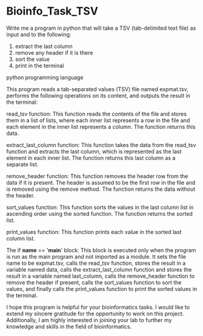 # Bioinfo_Task_TSV
Write me a program in python that will take a TSV (tab-delimited text file) as input and to the following: 
1. extract the last column
2. remove any header if it is there 
3. sort the value 
4. print in the terminal


python programming language

This program reads a tab-separated values (TSV) file named expmat.tsv, performs the following operations on its content, and outputs the result in the terminal:

read_tsv function: This function reads the contents of the file and stores them in a list of lists, where each inner list represents a row in the file and each element in the inner list represents a column. The function returns this data.

extract_last_column function: This function takes the data from the read_tsv function and extracts the last column, which is represented as the last element in each inner list. The function returns this last column as a separate list.

remove_header function: This function removes the header row from the data if it is present. The header is assumed to be the first row in the file and is removed using the remove method. The function returns the data without the header.

sort_values function: This function sorts the values in the last column list in ascending order using the sorted function. The function returns the sorted list.

print_values function: This function prints each value in the sorted last column list.

The if __name__ == '__main__' block: This block is executed only when the program is run as the main program and not imported as a module. It sets the file name to be expmat.tsv, calls the read_tsv function, stores the result in a variable named data, calls the extract_last_column function and stores the result in a variable named last_column, calls the remove_header function to remove the header if present, calls the sort_values function to sort the values, and finally calls the print_values function to print the sorted values in the terminal.

I hope this program is helpful for your bioinformatics tasks. I would like to extend my sincere gratitude for the opportunity to work on this project. Additionally, I am highly interested in joining your lab to further my knowledge and skills in the field of bioinformatics.
